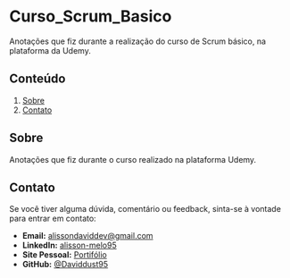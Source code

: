 # Curso_Scrum_Basico
<justify>
Anotações que fiz durante a realização do curso de Scrum básico, na plataforma da Udemy.
</justify>

## Conteúdo

1. [Sobre](#sobre)
3. [Contato](#contato)

## Sobre
<justify>
Anotações que fiz durante o curso realizado na plataforma Udemy.
</justify>

## Contato
Se você tiver alguma dúvida, comentário ou feedback, sinta-se à vontade para entrar em contato:

- **Email:** alissondaviddev@gmail.com
- **LinkedIn:** [alisson-melo95](https://www.linkedin.com/in/alisson-melo95/) 
- **Site Pessoal:** [Portifólio](https://alissondev.tech)
- **GitHub:** [@Daviddust95](https://github.com/Daviddust95)

